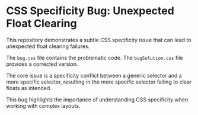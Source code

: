 # CSS Specificity Bug: Unexpected Float Clearing

This repository demonstrates a subtle CSS specificity issue that can lead to unexpected float clearing failures.

The `bug.css` file contains the problematic code.  The `bugSolution.css` file provides a corrected version.

The core issue is a specificity conflict between a generic selector and a more specific selector, resulting in the more specific selector failing to clear floats as intended.

This bug highlights the importance of understanding CSS specificity when working with complex layouts.
